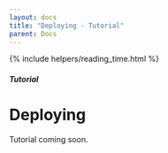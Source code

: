 ```yaml
---
layout: docs
title: "Deploying - Tutorial"
parent: Docs
---
```


{% include helpers/reading_time.html %}

##### Tutorial

# Deploying

Tutorial coming soon.

